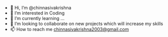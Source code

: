 - 👋 Hi, I’m @chinnasivakrishna
- 👀 I’m interested in Coding
- 🌱 I’m currently learning ...
- 💞️ I’m looking to collaborate on new projects which will increase my skills
- 📫 How to reach me chinnasivakrishna2003@gmail.com



